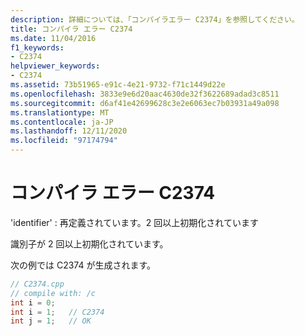 ```yaml
---
description: 詳細については、「コンパイラエラー C2374」を参照してください。
title: コンパイラ エラー C2374
ms.date: 11/04/2016
f1_keywords:
- C2374
helpviewer_keywords:
- C2374
ms.assetid: 73b51965-e91c-4e21-9732-f71c1449d22e
ms.openlocfilehash: 3833e9e6d20aac4630de32f3622689adad3c8511
ms.sourcegitcommit: d6af41e42699628c3e2e6063ec7b03931a49a098
ms.translationtype: MT
ms.contentlocale: ja-JP
ms.lasthandoff: 12/11/2020
ms.locfileid: "97174794"
---
```

# <a name="compiler-error-c2374"></a>コンパイラ エラー C2374

'identifier' : 再定義されています。2 回以上初期化されています

識別子が 2 回以上初期化されています。

次の例では C2374 が生成されます。

```cpp
// C2374.cpp
// compile with: /c
int i = 0;
int i = 1;   // C2374
int j = 1;   // OK
```
